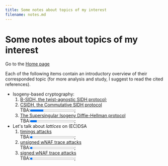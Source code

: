 ```yaml
---
title: Some notes about topics of my interest
filename: notes.md
--- 
```


# Some notes about topics of my interest

Go to the [Home page](index.md)

Each of the following items contain an introductory overview of their corresponded topic (for more analysis and study, I suggest to read the cited references).

* Isogeny-based cryptography:
	1. [B-SIDH, the twist-agnostic SIDH protocol](notes/bsidh.md);
	1. [CSIDH, the Commutative SIDH protocol](notes.md) 
	<br><label for="file">TBA:</label><progress id="file" value="30" max="100"> 30% </progress>;
	1. [The Supersingular Isogeny Diffie-Hellman protocol](notes.md) 
	<br><label for="file">TBA:</label><progress id="file" value="15" max="100"> 0% </progress>;
* Let's talk about _lattices_ on (EC)DSA
	1. [timings attacks](notes.md)
	<br><label for="file">TBA:</label><progress id="file" value="5" max="100"> 0% </progress>;
	1. [unsigned wNAF trace attacks](notes.md)
	<br><label for="file">TBA:</label><progress id="file" value="5" max="100"> 0% </progress>;
	1. [signed wNAF trace attacks](notes.md)
	<br><label for="file">TBA:</label><progress id="file" value="5" max="100"> 0% </progress>;

<!--<br><label for="file">TBA:</label><progress id="file" value="15" max="100"> 15% </progress>;-->
<!--1. [CSIDH, the Commutative SIDH protocol](notes/csidh.md);-->
